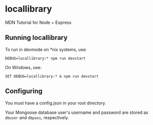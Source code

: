 # locallibrary
MDN Tutorial for Node + Express

## Running locallibrary

To run in devmode on \*nix systems, use:
```
DEBUG=locallibrary:* npm run devstart
```

On Windows, use:
```
SET DEBUG=locallibrary:* & npm run devstart
```

## Configuring

You must have a config.json in your root directory.

Your Mongoose database user's username and password are stored as `dbuser` and `dbpass`, respectively.